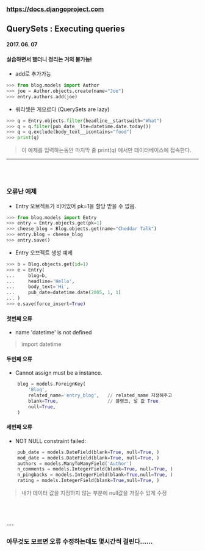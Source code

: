 ### https://docs.djangoproject.com

## QuerySets : Executing queries

#### 2017. 06. 07

#### 실습하면서 했더니 정리는 거의 불가능!

* add로 추가가능
```python
>>> from blog.models import Author
>>> joe = Author.objects.create(name="Joe")
>>> entry.authors.add(joe)
```

* 쿼리셋은 게으르다 (QuerySets are lazy)
```python
>>> q = Entry.objects.filter(headline__startswith="What")
>>> q = q.filter(pub_date__lte=datetime.date.today())
>>> q = q.exclude(body_text__icontains="food")
>>> print(q)
```
> 이 예제를 입력하는동안 마지막 줄 print(q) 에서만 데이터베이스에 접속한다.

---
<br>
<br>

### 오류난 예제

* Entry 오브젝트가 비어있어 pk=1을 할당 받을 수 없음.

```python
>>> from blog.models import Entry
>>> entry = Entry.objects.get(pk=1)
>>> cheese_blog = Blog.objects.get(name="Cheddar Talk")
>>> entry.blog = cheese_blog
>>> entry.save()
```

* Entry 오브젝트 생성 예제

```python
>>> b = Blog.objects.get(id=1)
>>> e = Entry(
...     blog=b,
...     headline='Hello',
...     body_text='Hi',
...     pub_date=datetime.date(2005, 1, 1)
... )
>>> e.save(force_insert=True)
```

#### 첫번째 오류

* name 'datetime' is not defined
> import datetime

#### 두번째 오류

* Cannot assign must be a instance.

```python
    blog = models.ForeignKey(
        'Blog',
        related_name='entry_blog',   // related_name 지정해주고
        blank=True,                  // 블랭크, 널 값 True
        null=True,
    )
```

#### 세번째 오류

* NOT NULL constraint failed:

```python
    pub_date = models.DateField(blank=True, null=True, )
    mod_date = models.DateField(blank=True, null=True, )
    authors = models.ManyToManyField('Author')
    n_comments = models.IntegerField(blank=True, null=True, )
    n_pingbacks = models.IntegerField(blank=True,null=True, )
    rating = models.IntegerField(blank=True,null=True, )
```
> 내가 데이터 값을 지정하지 않는 부분에 null값을 가질수 있게 수정

<br>
<br>
<br>
---

### 아무것도 모르면 오류 수정하는데도 몇시간씩 걸린다......
